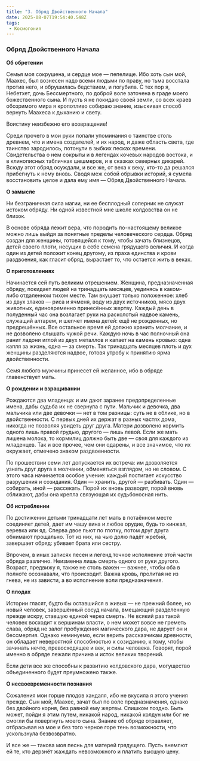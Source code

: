 ```yaml
---
title: "3. Обряд Двойственного Начала"
date: 2025-08-07T19:54:40.548Z
tags:
 - Космогония
---
```


### **Обряд Двойственного Начала**

**Об обретении**

Семья моя сокрушена, и сердце мое — пепелище. Ибо хоть сын мой, Маахес,
был вознесен надо всеми людьми по праву, но тьма восстала против него, и
обрушилась бедствием, и погубила. С тех пор я, Небетхет, дочь
Бессмертного, по доброй воле заточена в граде моего божественного сына.
И пусть я не покидаю своей земли, со всех краев обозримого мира я
кропотливо собираю знание, изыскивая способ вернуть Маахеса к дыханию и
свету.

Воистину неизбежно его возвращение!

Среди прочего в мои руки попали упоминания о таинстве столь древнем, что
и имена создателей, и их народ, и даже область света, где таинство
зародилось, потонули в зыбких песках времени. Свидетельства о нем
сокрыты и в легендах кочевых народов востока, и в клинописных табличках
шешмеров, и в сказках северных дикарей. Всюду этот обряд осуждали, и все
же, от века к веку, кто-то да решался прибегнуть к нему вновь. Сводя меж
собой обрывки историй, я сумела восстановить целое и дала ему имя —
Обряд Двойственного Начала.

**О замысле**

Ни безграничная сила магии, ни ее бесплодный соперник не служат истоком
обряду. Ни одной известной мне школе колдовства он не близок.

В основе обряда лежит вера, что породить по-настоящему великое можно
лишь выйдя за понятные пределы человеческого сердца. Обряд создан для
женщины, готовящейся к тому, чтобы зачать близнецов, детей своего плоти,
несущих в себе семена грядущего величия. И когда один из детей положит
конец другому, из праха единства и крови раздвоения, как гласит обряд,
вырастает то, что остается жить в веках.

**О приготовлениях**

Начинается сей путь великим отрешением. Женщина, предназначенная обряду,
покидает людей на тринадцать месяцев, уединясь в каком-либо отдаленном
тихом месте. Там вкушает только положенное: хлеб из двух злаков — риса и
ячменя, воду из двух источников, мясо двух животных, единовременно
принесённых жертву. Каждый день в полуденный час она возлагает руки на
расколотый надвое камень, служащий алтарем, и шепчет имена детей: ещё не
рожденных, но предрешённых. Все остальное время ей должно хранить
молчание, и не дозволено слышать чужой речи. Каждую ночь в час полночный
она ранит ладони иглой из двух металлов и капает на камень кровью: одна
капля за жизнь, одна — за смерть. Так тринадцать месяцев плоть и дух
женщины разделяются надвое, готовя утробу к принятию ярма
двойственности.

Семя любого мужчины принесет ей желанное, ибо в обряде главенствует
мать.

**О рождении и взращивании**

Рождаются два младенца: и им дают заранее предопределенные имена, дабы
судьба их не свернула с пути. Мальчик и девочка, два мальчика или две
девочки — нет в том разницы: суть не в облике, но в двойственности. С
первых дней их держат в разных частях дома, никогда не позволяя увидеть
друг друга. Матери дозволено кормить одного лишь правой грудью, другого
— лишь левой. Если же мать лишена молока, то кормилиц должно быть две —
своя для каждого из младенцев. Так и все прочее, чем они одарены, и все
значимое, что их окружает, отмечено знаком раздвоенности.

По прошествии семи лет допускается их встреча: им дозволяется узнать
друг друга в молчании, обменяться взглядом, но не словом. С этого часа
начинается особое учение: каждый постигает искусство разрушения и
созидания. Один — хранить, другой — разбивать. Один — собирать, иной —
рассекать. Порой их вновь разводят, порой вновь сближают, дабы она
крепла связующая их судьбоносная нить.

**Об истреблении**

По достижении детьми тринадцати лет мать в потаённом месте соединяет
детей, дает им чашу вина и любое орудие, будь то кинжал, веревка или яд.
Сперва двое пьют по глотку, потом друг друга обнимают прощально. Тот из
них, на чью долю падёт жребий, завершает обряд: убивает брата или
сестру.

Впрочем, в иных записях песен и легенд точное исполнение этой части
обряда различно. Неизменна лишь смерть одного от руки другого. Возраст,
предвижу я, также не столь важен — важнее, чтобы оба в полноте
осознавали, что происходит. Важна кровь, пролитая не из гнева, не из
зависти, а во исполнение воли предназначения.

**О плодах**

Истории гласят, будто бы оставшийся в живых — не прежний более, но новый
человек, завершённый сосуд начала, вмещающий разделенную прежде искру,
ставшую единой через смерть. Не всякий раз такой человек восходит к
вершинам власти, о нем может вовсе не греметь слава, обряд не залог
пробуждения магического дара, не дарует он и бессмертия. Однако
неминуемо, если верить рассказчикам древности, он обладает невероятной
способностью к созиданию, к тому, чтобы зачинать нечто, превосходящее и
век, и силы человека. Говорят, порой именно в обряде лежали причина и
исток великих творений.

Если дети все же способны к развитию колдовского дара, могущество
объединенного будет преумножено также.

**О несвоевременности познания**

Сожаления мои горше плодов хандаля, ибо не вкусила я этого учения
прежде. Сын мой, Маахес, зачат был по воле предназначения, однако без
двойного корня, без равной ему жертвы. Слишком поздно. Быть может, пойди
я этим путем, никакой народ, никакой колдун или бог не смогли бы
повергнуть моего сына. Знание об обряде отравляет, отбрасывая на мое и
без того черное горе тень возможности, что ускользнула безвозвратно.

И все же — такова моя песнь для матерей грядущего. Пусть внемлют ей те,
кто дерзнёт жаждать невозможного и платить высшую цену.
